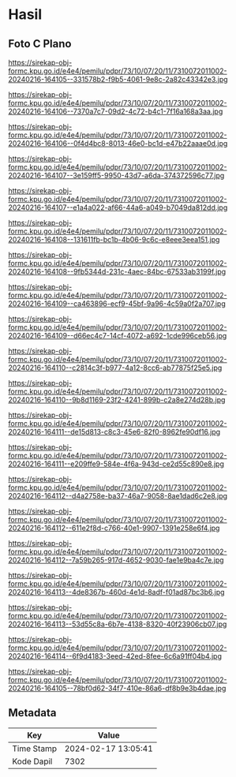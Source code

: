 # Hasil

## Foto C Plano

https://sirekap-obj-formc.kpu.go.id/e4e4/pemilu/pdpr/73/10/07/20/11/7310072011002-20240216-164105--331578b2-f9b5-4061-9e8c-2a82c43342e3.jpg

https://sirekap-obj-formc.kpu.go.id/e4e4/pemilu/pdpr/73/10/07/20/11/7310072011002-20240216-164106--7370a7c7-09d2-4c72-b4c1-7f16a168a3aa.jpg

https://sirekap-obj-formc.kpu.go.id/e4e4/pemilu/pdpr/73/10/07/20/11/7310072011002-20240216-164106--0f4d4bc8-8013-46e0-bc1d-e47b22aaae0d.jpg

https://sirekap-obj-formc.kpu.go.id/e4e4/pemilu/pdpr/73/10/07/20/11/7310072011002-20240216-164107--3e159ff5-9950-43d7-a6da-374372596c77.jpg

https://sirekap-obj-formc.kpu.go.id/e4e4/pemilu/pdpr/73/10/07/20/11/7310072011002-20240216-164107--e1a4a022-af66-44a6-a049-b7049da812dd.jpg

https://sirekap-obj-formc.kpu.go.id/e4e4/pemilu/pdpr/73/10/07/20/11/7310072011002-20240216-164108--131611fb-bc1b-4b06-9c6c-e8eee3eea151.jpg

https://sirekap-obj-formc.kpu.go.id/e4e4/pemilu/pdpr/73/10/07/20/11/7310072011002-20240216-164108--9fb5344d-231c-4aec-84bc-67533ab3199f.jpg

https://sirekap-obj-formc.kpu.go.id/e4e4/pemilu/pdpr/73/10/07/20/11/7310072011002-20240216-164109--ca463896-ecf9-45bf-9a96-4c59a0f2a707.jpg

https://sirekap-obj-formc.kpu.go.id/e4e4/pemilu/pdpr/73/10/07/20/11/7310072011002-20240216-164109--d66ec4c7-14cf-4072-a692-1cde996ceb56.jpg

https://sirekap-obj-formc.kpu.go.id/e4e4/pemilu/pdpr/73/10/07/20/11/7310072011002-20240216-164110--c2814c3f-b977-4a12-8cc6-ab77875f25e5.jpg

https://sirekap-obj-formc.kpu.go.id/e4e4/pemilu/pdpr/73/10/07/20/11/7310072011002-20240216-164110--9b8d1169-23f2-4241-899b-c2a8e274d28b.jpg

https://sirekap-obj-formc.kpu.go.id/e4e4/pemilu/pdpr/73/10/07/20/11/7310072011002-20240216-164111--de15d813-c8c3-45e6-82f0-8962fe90df16.jpg

https://sirekap-obj-formc.kpu.go.id/e4e4/pemilu/pdpr/73/10/07/20/11/7310072011002-20240216-164111--e209ffe9-584e-4f6a-943d-ce2d55c890e8.jpg

https://sirekap-obj-formc.kpu.go.id/e4e4/pemilu/pdpr/73/10/07/20/11/7310072011002-20240216-164112--d4a2758e-ba37-46a7-9058-8ae1dad6c2e8.jpg

https://sirekap-obj-formc.kpu.go.id/e4e4/pemilu/pdpr/73/10/07/20/11/7310072011002-20240216-164112--611e2f8d-c766-40e1-9907-1391e258e6f4.jpg

https://sirekap-obj-formc.kpu.go.id/e4e4/pemilu/pdpr/73/10/07/20/11/7310072011002-20240216-164112--7a59b265-917d-4652-9030-fae1e9ba4c7e.jpg

https://sirekap-obj-formc.kpu.go.id/e4e4/pemilu/pdpr/73/10/07/20/11/7310072011002-20240216-164113--4de8367b-460d-4e1d-8adf-f01ad87bc3b6.jpg

https://sirekap-obj-formc.kpu.go.id/e4e4/pemilu/pdpr/73/10/07/20/11/7310072011002-20240216-164113--53d55c8a-6b7e-4138-8320-40f23906cb07.jpg

https://sirekap-obj-formc.kpu.go.id/e4e4/pemilu/pdpr/73/10/07/20/11/7310072011002-20240216-164114--6f9d4183-3eed-42ed-8fee-6c6a91ff04b4.jpg

https://sirekap-obj-formc.kpu.go.id/e4e4/pemilu/pdpr/73/10/07/20/11/7310072011002-20240216-164105--78bf0d62-34f7-410e-86a6-df8b9e3b4dae.jpg


## Metadata

| Key        | Value               |
| ---------- | ------------------- |
| Time Stamp | 2024-02-17 13:05:41 |
| Kode Dapil | 7302                |



